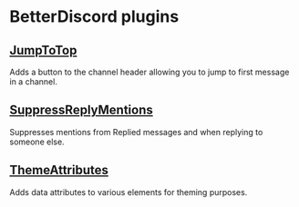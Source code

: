 # BetterDiscord plugins

## [JumpToTop](./JumpToTop)

Adds a button to the channel header allowing you to jump to first message in a channel.

## [SuppressReplyMentions](./SuppressReplyMentions/)

Suppresses mentions from Replied messages and when replying to someone else.

## [ThemeAttributes](./ThemeAttributes)

Adds data attributes to various elements for theming purposes.